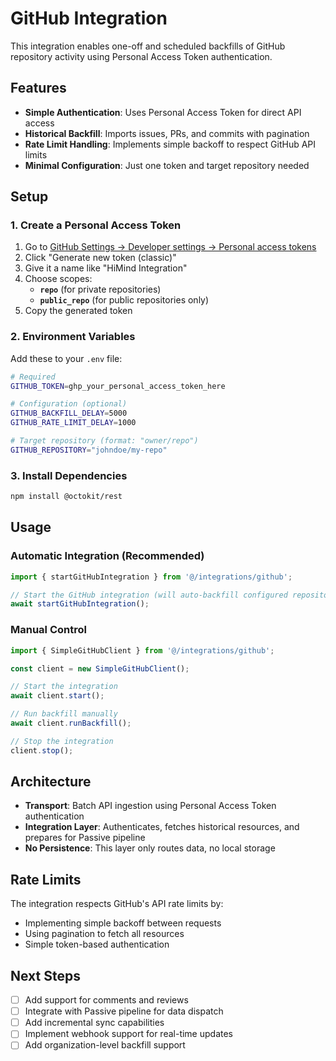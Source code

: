 # GitHub Integration

This integration enables one-off and scheduled backfills of GitHub repository activity using Personal Access Token authentication.

## Features

- **Simple Authentication**: Uses Personal Access Token for direct API access
- **Historical Backfill**: Imports issues, PRs, and commits with pagination
- **Rate Limit Handling**: Implements simple backoff to respect GitHub API limits
- **Minimal Configuration**: Just one token and target repository needed

## Setup

### 1. Create a Personal Access Token

1. Go to [GitHub Settings → Developer settings → Personal access tokens](https://github.com/settings/tokens)
2. Click "Generate new token (classic)"
3. Give it a name like "HiMind Integration"
4. Choose scopes:
   - **`repo`** (for private repositories)
   - **`public_repo`** (for public repositories only)
5. Copy the generated token

### 2. Environment Variables

Add these to your `.env` file:

```bash
# Required
GITHUB_TOKEN=ghp_your_personal_access_token_here

# Configuration (optional)
GITHUB_BACKFILL_DELAY=5000
GITHUB_RATE_LIMIT_DELAY=1000

# Target repository (format: "owner/repo")
GITHUB_REPOSITORY="johndoe/my-repo"
```

### 3. Install Dependencies

```bash
npm install @octokit/rest
```

## Usage

### Automatic Integration (Recommended)

```typescript
import { startGitHubIntegration } from '@/integrations/github';

// Start the GitHub integration (will auto-backfill configured repositories)
await startGitHubIntegration();
```

### Manual Control

```typescript
import { SimpleGitHubClient } from '@/integrations/github';

const client = new SimpleGitHubClient();

// Start the integration
await client.start();

// Run backfill manually
await client.runBackfill();

// Stop the integration
client.stop();
```

## Architecture

- **Transport**: Batch API ingestion using Personal Access Token authentication
- **Integration Layer**: Authenticates, fetches historical resources, and prepares for Passive pipeline
- **No Persistence**: This layer only routes data, no local storage

## Rate Limits

The integration respects GitHub's API rate limits by:
- Implementing simple backoff between requests
- Using pagination to fetch all resources
- Simple token-based authentication

## Next Steps

- [ ] Add support for comments and reviews
- [ ] Integrate with Passive pipeline for data dispatch
- [ ] Add incremental sync capabilities
- [ ] Implement webhook support for real-time updates
- [ ] Add organization-level backfill support
